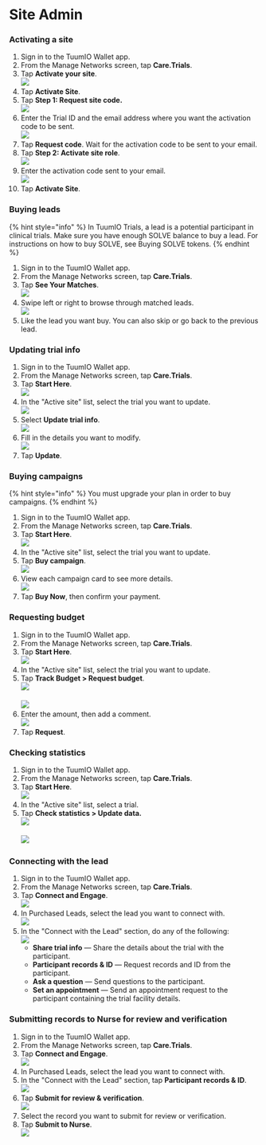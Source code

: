 # Site Admin

### Activating a site

1. Sign in to the TuumIO Wallet app.
2. From the Manage Networks screen, tap **Care.Trials**.
3. Tap **Activate your site**.\
   ![](../../../.gitbook/assets/Screenshot\_20240916\_223401.png)
4. Tap **Activate Site**.
5. Tap **Step 1: Request site code.**\
   ![](../../../.gitbook/assets/Screenshot\_20240916\_223738.png)
6. Enter the Trial ID and the email address where you want the activation code to be sent.\
   ![](../../../.gitbook/assets/Screenshot\_20240916\_223922.png)
7. Tap **Request code**. Wait for the activation code to be sent to your email.
8. Tap **Step 2: Activate site role**.\
   ![](../../../.gitbook/assets/Screenshot\_20240916\_224145.png)
9. Enter the activation code sent to your email.\
   ![](../../../.gitbook/assets/Screenshot\_20240916\_224219.png)
10. Tap **Activate Site**.

### Buying leads

{% hint style="info" %}
In TuumIO Trials, a lead is a potential participant in clinical trials. Make sure you have enough SOLVE balance to buy a lead. For instructions on how to buy SOLVE, see Buying SOLVE tokens.
{% endhint %}

1. Sign in to the TuumIO Wallet app.
2. From the Manage Networks screen, tap **Care.Trials**.
3. Tap **See Your Matches**.\
   ![](../../../.gitbook/assets/Screenshot\_20240916\_224304.png)
4. Swipe left or right to browse through matched leads.\
   ![](../../../.gitbook/assets/Screenshot\_20240917\_185142.png)
5. Like the lead you want buy. You can also skip or go back to the previous lead.

### Updating trial info

1. Sign in to the TuumIO Wallet app.
2. From the Manage Networks screen, tap **Care.Trials**.
3. Tap **Start Here**.\
   ![](../../../.gitbook/assets/Screenshot\_20240917\_185334.png)
4. In the "Active site" list, select the trial you want to update.\
   ![](../../../.gitbook/assets/Screenshot\_20240917\_185347.png)
5. Select **Update trial info**.\
   ![](../../../.gitbook/assets/Screenshot\_20240917\_185408.png)
6. Fill in the details you want to modify.\
   ![](../../../.gitbook/assets/Screenshot\_20240917\_185517.png)
7. Tap **Update**.

### Buying campaigns

{% hint style="info" %}
You must upgrade your plan in order to buy campaigns.
{% endhint %}

1. Sign in to the TuumIO Wallet app.
2. From the Manage Networks screen, tap **Care.Trials**.
3. Tap **Start Here**.\
   ![](../../../.gitbook/assets/Screenshot\_20240917\_185550.png)
4. In the "Active site" list, select the trial you want to update.
5. Tap **Buy campaign**.\
   ![](../../../.gitbook/assets/Screenshot\_20240917\_185615.png)
6. View each campaign card to see more details.\
   ![](../../../.gitbook/assets/Screenshot\_20240917\_185652.png)
7. Tap **Buy Now**, then confirm your payment.

### Requesting budget

1. Sign in to the TuumIO Wallet app.
2. From the Manage Networks screen, tap **Care.Trials**.
3. Tap **Start Here**.\
   ![](../../../.gitbook/assets/Screenshot\_20240917\_185715.png)
4. In the "Active site" list, select the trial you want to update.
5. Tap **Track Budget > Request budget**.\
   ![](../../../.gitbook/assets/Screenshot\_20240917\_185801.png)\
   \
   ![](../../../.gitbook/assets/Screenshot\_20240917\_185743.png)
6. Enter the amount, then add a comment.\
   ![](../../../.gitbook/assets/Screenshot\_20240917\_185828.png)
7. Tap **Request**.

### Checking statistics

1. Sign in to the TuumIO Wallet app.
2. From the Manage Networks screen, tap **Care.Trials**.
3. Tap **Start Here**.\
   ![](../../../.gitbook/assets/Screenshot\_20240917\_185858.png)
4. In the "Active site" list, select a trial.
5. Tap **Check statistics > Update data.**\
   ![](../../../.gitbook/assets/Screenshot\_20240917\_185912.png)\
   \
   ![](../../../.gitbook/assets/Screenshot\_20240917\_185927.png)

### Connecting with the lead

1. Sign in to the TuumIO Wallet app.
2. From the Manage Networks screen, tap **Care.Trials**.
3. Tap **Connect and Engage**.\
   ![](../../../.gitbook/assets/Screenshot\_20240917\_190013.png)
4. In Purchased Leads, select the lead you want to connect with.\
   ![](../../../.gitbook/assets/Screenshot\_20240917\_205229.png)
5. In the "Connect with the Lead" section, do any of the following:\
   ![](../../../.gitbook/assets/Screenshot\_20240917\_205258.png)
   * **Share trial info** — Share the details about the trial with the participant.
   * **Participant records & ID** — Request records and ID from the participant.
   * **Ask a question** — Send questions to the participant.
   * **Set an appointment** — Send an appointment request to the participant containing the trial facility details.

### Submitting records to Nurse for review and verification

1. Sign in to the TuumIO Wallet app.
2. From the Manage Networks screen, tap **Care.Trials**.
3. Tap **Connect and Engage**.\
   ![](../../../.gitbook/assets/Screenshot\_20240917\_205325.png)
4. In Purchased Leads, select the lead you want to connect with.
5. In the "Connect with the Lead" section, tap **Participant records & ID**.\
   ![](../../../.gitbook/assets/Screenshot\_20240917\_205444.png)
6. Tap **Submit for review & verification**.\
   ![](../../../.gitbook/assets/Screenshot\_20240917\_205510.png)
7. Select the record you want to submit for review or verification.
8. Tap **Submit to Nurse**.\
   ![](../../../.gitbook/assets/Screenshot\_20240917\_205602.png)
